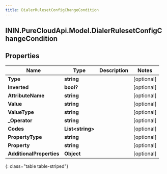 ```yaml
---
title: DialerRulesetConfigChangeCondition
---
```

## ININ.PureCloudApi.Model.DialerRulesetConfigChangeCondition

## Properties

|Name | Type | Description | Notes|
|------------ | ------------- | ------------- | -------------|
| **Type** | **string** |  | [optional] |
| **Inverted** | **bool?** |  | [optional] |
| **AttributeName** | **string** |  | [optional] |
| **Value** | **string** |  | [optional] |
| **ValueType** | **string** |  | [optional] |
| **_Operator** | **string** |  | [optional] |
| **Codes** | **List&lt;string&gt;** |  | [optional] |
| **PropertyType** | **string** |  | [optional] |
| **Property** | **string** |  | [optional] |
| **AdditionalProperties** | **Object** |  | [optional] |
{: class="table table-striped"}


